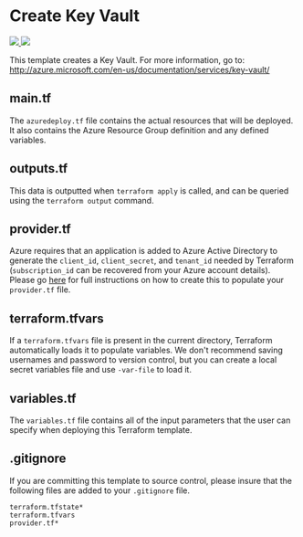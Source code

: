 # Create Key Vault

<a href="https://portal.azure.com/#create/Microsoft.Template/uri/https%3A%2F%2Fraw.githubusercontent.com%2FAzure%2Fazure-quickstart-templates%2Fmaster%2F101-key-vault-create%2Fazuredeploy.json" target="_blank">
    <img src="http://azuredeploy.net/deploybutton.png"/>
</a>
<a href="http://armviz.io/#/?load=https%3A%2F%2Fraw.githubusercontent.com%2FAzure%2Fazure-quickstart-templates%2Fmaster%2F101-key-vault-create%2Fazuredeploy.json" target="_blank">
    <img src="http://armviz.io/visualizebutton.png"/>
</a>

This template creates a Key Vault. For more information, go to: http://azure.microsoft.com/en-us/documentation/services/key-vault/


## main.tf
The `azuredeploy.tf` file contains the actual resources that will be deployed. It also contains the Azure Resource Group definition and any defined variables. 

## outputs.tf
This data is outputted when `terraform apply` is called, and can be queried using the `terraform output` command.

## provider.tf
Azure requires that an application is added to Azure Active Directory to generate the `client_id`, `client_secret`, and `tenant_id` needed by Terraform (`subscription_id` can be recovered from your Azure account details). Please go [here](https://www.terraform.io/docs/providers/azurerm/) for full instructions on how to create this to populate your `provider.tf` file.

## terraform.tfvars
If a `terraform.tfvars` file is present in the current directory, Terraform automatically loads it to populate variables. We don't recommend saving usernames and password to version control, but you can create a local secret variables file and use `-var-file` to load it.

## variables.tf
The `variables.tf` file contains all of the input parameters that the user can specify when deploying this Terraform template.

## .gitignore
If you are committing this template to source control, please insure that the following files are added to your `.gitignore` file.

```
terraform.tfstate*
terraform.tfvars
provider.tf*
```